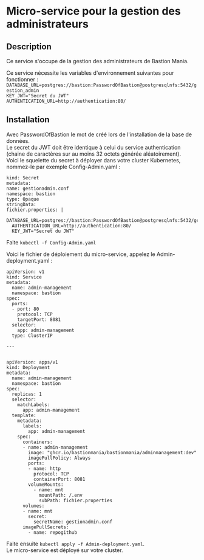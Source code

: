 # Micro-service pour la gestion des administrateurs  
## Description  
  
 Ce service s'occupe de la gestion des administrateurs de Bastion Mania.  
   
 Ce service nécessite les variables d'environnement suivantes pour fonctionner :
 `DATABASE_URL=postgres://bastion:PasswordOfBastion@postgresqlnfs:5432/gestion_admin`  
 `KEY_JWT="Secret du JWT"`  
 `AUTHENTICATION_URL=http://authentication:80/`  
   
  ## Installation  
   
  Avec PasswordOfBastion le mot de créé lors de l'installation de la base de données.  
  Le secret du JWT doit être identique à celui du service authentication (chaine de caractères sur au moins 32 octets générée aléatoirement).    
  Voici le squelette du secret à déployer dans votre cluster Kubernetes, nommez-le par exemple Config-Admin.yaml :  
  ```apiVersion: v1
kind: Secret
metadata:
  name: gestionadmin.conf
  namespace: bastion
type: Opaque
stringData:
  fichier.properties: |
    DATABASE_URL=postgres://bastion:PasswordOfBastion@postgresqlnfs:5432/gestion_admin
    AUTHENTICATION_URL=http://authentication:80/
    KEY_JWT="Secret du JWT"
```  
  
Faite `kubectl -f Config-Admin.yaml`  
  
Voici le fichier de déploiement du micro-service, appelez le Admin-deployment.yaml :  
```
apiVersion: v1
kind: Service
metadata:
  name: admin-management
  namespace: bastion
spec:
  ports:
  - port: 80 
    protocol: TCP
    targetPort: 8081
  selector:
    app: admin-management
  type: ClusterIP

---


apiVersion: apps/v1
kind: Deployment
metadata:
  name: admin-management
  namespace: bastion
spec:
  replicas: 1
  selector:
    matchLabels:
      app: admin-management
  template:
    metadata:
      labels:
        app: admin-management
    spec:
      containers:
      - name: admin-management
        image: "ghcr.io/bastionmania/bastionmania/adminmanagement:dev"
        imagePullPolicy: Always
        ports:
        - name: http
          protocol: TCP
          containerPort: 8081
        volumeMounts:
          - name: mnt
            mountPath: /.env
            subPath: fichier.properties
      volumes:
      - name: mnt
        secret:
          secretName: gestionadmin.conf
      imagePullSecrets:
        - name: repogithub
```  
  
Faite ensuite `kubectl apply -f Admin-deployment.yaml`.  
Le micro-service est déployé sur votre cluster.
